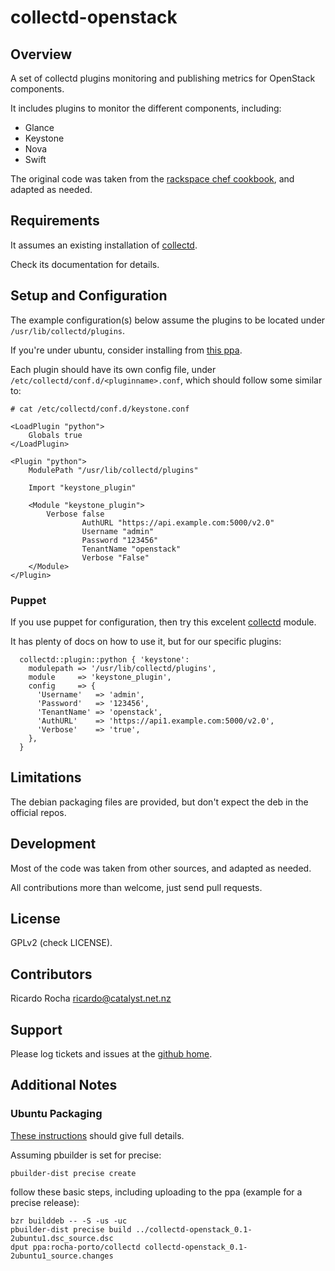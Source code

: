 collectd-openstack
==================

## Overview

A set of collectd plugins monitoring and publishing metrics for OpenStack components.

It includes plugins to monitor the different components, including:

* Glance
* Keystone
* Nova
* Swift

The original code was taken from the [rackspace chef cookbook](https://github.com/rochaporto/openstack-monitoring), and adapted as needed.

## Requirements

It assumes an existing installation of [collectd](http://collectd.org/documentation.shtml).

Check its documentation for details.

## Setup and Configuration

The example configuration(s) below assume the plugins to be located under `/usr/lib/collectd/plugins`.

If you're under ubuntu, consider installing from [this ppa](https://launchpad.net/~rocha-porto/+archive/collectd).

Each plugin should have its own config file, under `/etc/collectd/conf.d/<pluginname>.conf`, which
should follow some similar to:
```
# cat /etc/collectd/conf.d/keystone.conf

<LoadPlugin "python">
    Globals true
</LoadPlugin>

<Plugin "python">
    ModulePath "/usr/lib/collectd/plugins"

    Import "keystone_plugin"

    <Module "keystone_plugin">
        Verbose false
                AuthURL "https://api.example.com:5000/v2.0"
                Username "admin"
                Password "123456"
                TenantName "openstack"
                Verbose "False"
    </Module>
</Plugin>
```

### Puppet

If you use puppet for configuration, then try this excelent [collectd](https://github.com/pdxcat/puppet-module-collectd) module.

It has plenty of docs on how to use it, but for our specific plugins:
```
  collectd::plugin::python { 'keystone':
    modulepath => '/usr/lib/collectd/plugins',
    module     => 'keystone_plugin',
    config     => {
      'Username'   => 'admin',
      'Password'   => '123456',
      'TenantName' => 'openstack',
      'AuthURL'    => 'https://api1.example.com:5000/v2.0',
      'Verbose'    => 'true',
    },
  }
```

## Limitations

The debian packaging files are provided, but don't expect the deb in the official repos.

## Development

Most of the code was taken from other sources, and adapted as needed.

All contributions more than welcome, just send pull requests.

## License

GPLv2 (check LICENSE).

## Contributors

Ricardo Rocha <ricardo@catalyst.net.nz>

## Support

Please log tickets and issues at the [github home](https://github.com/rochaporto/collectd-openstack/issues).

## Additional Notes

### Ubuntu Packaging

[These instructions](http://packaging.ubuntu.com/html/packaging-new-software.html) should give full details.

Assuming pbuilder is set for precise:
```
pbuilder-dist precise create
```

follow these basic steps, including uploading to the ppa (example for a precise release):

```
bzr builddeb -- -S -us -uc
pbuilder-dist precise build ../collectd-openstack_0.1-2ubuntu1.dsc_source.dsc
dput ppa:rocha-porto/collectd collectd-openstack_0.1-2ubuntu1_source.changes
```
